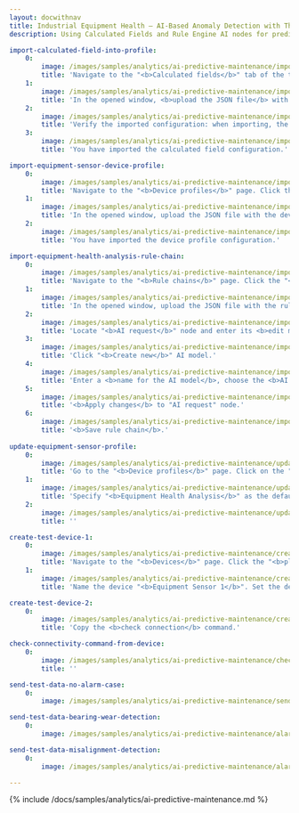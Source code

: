 ```yaml
---
layout: docwithnav
title: Industrial Equipment Health — AI-Based Anomaly Detection with ThingsBoard
description: Using Calculated Fields and Rule Engine AI nodes for predictive maintenance in ThingsBoard

import-calculated-field-into-profile:
    0:
        image: /images/samples/analytics/ai-predictive-maintenance/import-calculated-field-into-profile-1-ce.png
        title: 'Navigate to the "<b>Calculated fields</b>" tab of the target entity or profile. Click the "<b>plus</b>" icon button, and select "<b>Import calculated field</b>" from the dropdown menu.'
    1:
        image: /images/samples/analytics/ai-predictive-maintenance/import-calculated-field-into-profile-2-ce.png
        title: 'In the opened window, <b>upload the JSON file</b> with the calculated field configuration and click "<b>Import</b>".'
    2:
        image: /images/samples/analytics/ai-predictive-maintenance/import-calculated-field-into-profile-3-ce.png
        title: 'Verify the imported configuration: when importing, the edit window will open to allow modifications. Click "<b>Add</b>" to complete the import.'
    3:
        image: /images/samples/analytics/ai-predictive-maintenance/import-calculated-field-into-profile-4-ce.png
        title: 'You have imported the calculated field configuration.'

import-equipment-sensor-device-profile:
    0:
        image: /images/samples/analytics/ai-predictive-maintenance/import-equipment-sensor-device-profile-1-ce.png
        title: 'Navigate to the "<b>Device profiles</b>" page. Click the "<b>plus</b>" icon button, and select "<b>Import device profile</b>" from the dropdown menu.'
    1:
        image: /images/samples/analytics/ai-predictive-maintenance/import-equipment-sensor-device-profile-2-ce.png
        title: 'In the opened window, upload the JSON file with the device profile configuration and click "<b>Import</b>".'
    2:
        image: /images/samples/analytics/ai-predictive-maintenance/import-equipment-sensor-device-profile-3-ce.png
        title: 'You have imported the device profile configuration.'

import-equipment-health-analysis-rule-chain:
    0:
        image: /images/samples/analytics/ai-predictive-maintenance/import-equipment-health-analysis-rule-chain-1-ce.png
        title: 'Navigate to the "<b>Rule chains</b>" page. Click the "<b>plus</b>" icon button, and select "<b>Import rule chain</b>" from the dropdown menu.'
    1:
        image: /images/samples/analytics/ai-predictive-maintenance/import-equipment-health-analysis-rule-chain-2-ce.png
        title: 'In the opened window, upload the JSON file with the rule chain configuration and click "<b>Import</b>".'
    2:
        image: /images/samples/analytics/ai-predictive-maintenance/import-equipment-health-analysis-rule-chain-3-ce.png
        title: 'Locate "<b>AI request</b>" node and enter its <b>edit mode</b>.'
    3:
        image: /images/samples/analytics/ai-predictive-maintenance/import-equipment-health-analysis-rule-chain-4-ce.png
        title: 'Click "<b>Create new</b>" AI model.'
    4:
        image: /images/samples/analytics/ai-predictive-maintenance/import-equipment-health-analysis-rule-chain-5-ce.png
        title: 'Enter a <b>name for the AI model</b>, choose the <b>AI provider</b>, and paste your <b>API key</b>. This example uses <b>o4-mini</b> from OpenAI. <b>Test connectivity</b> before saving. Then, click "<b>Save</b>".'
    5:
        image: /images/samples/analytics/ai-predictive-maintenance/import-equipment-health-analysis-rule-chain-6-ce.png
        title: '<b>Apply changes</b> to "AI request" node.'
    6:
        image: /images/samples/analytics/ai-predictive-maintenance/import-equipment-health-analysis-rule-chain-7-ce.png
        title: '<b>Save rule chain</b>.'
  
update-equipment-sensor-profile:
    0:
        image: /images/samples/analytics/ai-predictive-maintenance/update-equipment-sensor-profile-1-ce.png
        title: 'Go to the "<b>Device profiles</b>" page. Click on the "<b>EquipmentSensor</b>" profile and enter edit mode.'
    1:
        image: /images/samples/analytics/ai-predictive-maintenance/update-equipment-sensor-profile-2-ce.png
        title: 'Specify "<b>Equipment Health Analysis</b>" as the default rule chain.'
    2:
        image: /images/samples/analytics/ai-predictive-maintenance/update-equipment-sensor-profile-3-ce.png
        title: ''

create-test-device-1:
    0:
        image: /images/samples/analytics/ai-predictive-maintenance/create-test-device-1-ce.png
        title: 'Navigate to the "<b>Devices</b>" page. Click the "<b>plus</b>" icon button, and select "<b>Add new device</b>" from the dropdown menu.'
    1:
        image: /images/samples/analytics/ai-predictive-maintenance/create-test-device-2-ce.png
        title: 'Name the device "<b>Equipment Sensor 1</b>". Set the device to the "<b>EquipmentSensor</b>" profile. Click "<b>Add</b>".'

create-test-device-2:
    0:
        image: /images/samples/analytics/ai-predictive-maintenance/create-test-device-3-ce.png
        title: 'Copy the <b>check connection</b> command.'

check-connectivity-command-from-device:
    0:
        image: /images/samples/analytics/ai-predictive-maintenance/check-connectivity-command-from-device-1-ce.png
        title: ''

send-test-data-no-alarm-case:
    0:
        image: /images/samples/analytics/ai-predictive-maintenance/send-test-data-no-alarm-case-1-ce.png

send-test-data-bearing-wear-detection:
    0:
        image: /images/samples/analytics/ai-predictive-maintenance/alarm-created-1-ce.png

send-test-data-misalignment-detection:
    0:
        image: /images/samples/analytics/ai-predictive-maintenance/alarm-created-2-ce.png

---
```


{% include /docs/samples/analytics/ai-predictive-maintenance.md %}